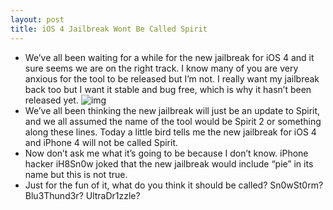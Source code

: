 ```yaml
---
layout: post
title: iOS 4 Jailbreak Wont Be Called Spirit
---
```

* We’ve all been waiting for a while for the new jailbreak for iOS 4 and it sure seems we are on the right track. I know many of you are very anxious for the tool to be released but I’m not. I really want my jailbreak back too but I want it stable and bug free, which is why it hasn’t been released yet.
![img](http://media.idownloadblog.com/wp-content/uploads/2010/06/pwn-Apple.jpg)
* We’ve all been thinking the new jailbreak will just be an update to Spirit, and we all assumed the name of the tool would be Spirit 2 or something along these lines. Today a little bird tells me the new jailbreak for iOS 4 and iPhone 4 will not be called Spirit.
* Now don’t ask me what it’s going to be because I don’t know. iPhone hacker iH8Sn0w joked that the new jailbreak would include “pie” in its name but this is not true.
* Just for the fun of it, what do you think it should be called? Sn0wSt0rm? Blu3Thund3r? UltraDr1zzle?

